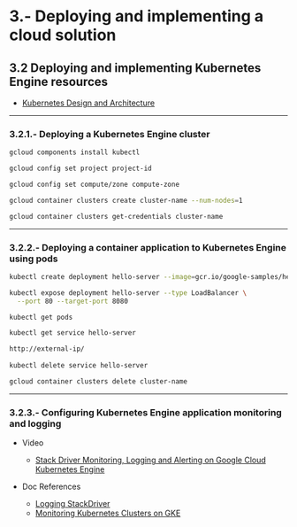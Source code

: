# 3.-  Deploying and implementing a cloud solution

## 3.2 Deploying and implementing Kubernetes Engine resources

* [Kubernetes Design and Architecture](https://github.com/kubernetes/community/blob/master/contributors/design-proposals/architecture/architecture.md)

---
### 3.2.1.- Deploying a Kubernetes Engine cluster

```bash
gcloud components install kubectl

gcloud config set project project-id

gcloud config set compute/zone compute-zone

gcloud container clusters create cluster-name --num-nodes=1

gcloud container clusters get-credentials cluster-name
```
---
### 3.2.2.- Deploying a container application to Kubernetes Engine using pods

```bash
kubectl create deployment hello-server --image=gcr.io/google-samples/hello-app:1.0

kubectl expose deployment hello-server --type LoadBalancer \
  --port 80 --target-port 8080

kubectl get pods

kubectl get service hello-server

http://external-ip/
    
kubectl delete service hello-server

gcloud container clusters delete cluster-name

```
---
### 3.2.3.- Configuring Kubernetes Engine application monitoring and logging
- Video
    * [Stack Driver Monitoring, Logging and Alerting on Google Cloud Kubernetes Engine](https://www.youtube.com/watch?v=oNEl-H0QWWg)

- Doc References
    * [Logging StackDriver](https://kubernetes.io/docs/tasks/debug-application-cluster/logging-stackdriver/)
    * [Monitoring Kubernetes Clusters on GKE](https://medium.com/google-cloud/gke-monitoring-84170ea44833)

